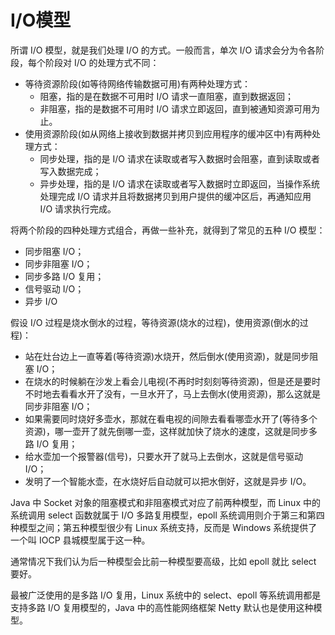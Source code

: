 # I/O模型

所谓 I/O 模型，就是我们处理 I/O 的方式。一般而言，单次 I/O 请求会分为令各阶段，每个阶段对 I/O 的处理方式不同：

- 等待资源阶段(如等待网络传输数据可用)有两种处理方式：
  - 阻塞，指的是在数据不可用时 I/O 请求一直阻塞，直到数据返回；
  - 非阻塞，指的是数据不可用时 I/O 请求立即返回，直到被通知资源可用为止。
- 使用资源阶段(如从网络上接收到数据并拷贝到应用程序的缓冲区中)有两种处理方式：
  - 同步处理，指的是 I/O 请求在读取或者写入数据时会阻塞，直到读取或者写入数据完成；
  - 异步处理，指的是 I/O 请求在读取或者写入数据时立即返回，当操作系统处理完成 I/O 请求并且将数据拷贝到用户提供的缓冲区后，再通知应用 I/O 请求执行完成。

将两个阶段的四种处理方式组合，再做一些补充，就得到了常见的五种 I/O 模型：

- 同步阻塞 I/O；
- 同步非阻塞 I/O；
- 同步多路 I/O 复用；
- 信号驱动 I/O；
- 异步 I/O

假设 I/O 过程是烧水倒水的过程，等待资源(烧水的过程)，使用资源(倒水的过程)：

- 站在灶台边上一直等着(等待资源)水烧开，然后倒水(使用资源)，就是同步阻塞 I/O；
- 在烧水的时候躺在沙发上看会儿电视(不再时时刻刻等待资源)，但是还是要时不时地去看看水开了没有，一旦水开了，马上去倒水(使用资源)，那么这就是同步非阻塞 I/O；
- 如果需要同时烧好多壶水，那就在看电视的间隙去看看哪壶水开了(等待多个资源)，哪一壶开了就先倒哪一壶，这样就加快了烧水的速度，这就是同步多路 I/O 复用；
- 给水壶加一个报警器(信号)，只要水开了就马上去倒水，这就是信号驱动 I/O；
- 发明了一个智能水壶，在水烧好后自动就可以把水倒好，这就是异步 I/O。

Java 中 Socket 对象的阻塞模式和非阻塞模式对应了前两种模型，而 Linux 中的系统调用 select 函数就属于 I/O 多路复用模型，epoll 系统调用则介于第三和第四种模型之间；第五种模型很少有 Linux 系统支持，反而是 Windows 系统提供了一个叫 IOCP 县城模型属于这一种。

通常情况下我们认为后一种模型会比前一种模型要高级，比如 epoll 就比 select 要好。

最被广泛使用的是多路 I/O 复用，Linux 系统中的 select、epoll 等系统调用都是支持多路 I/O 复用模型的，Java 中的高性能网络框架 Netty 默认也是使用这种模型。